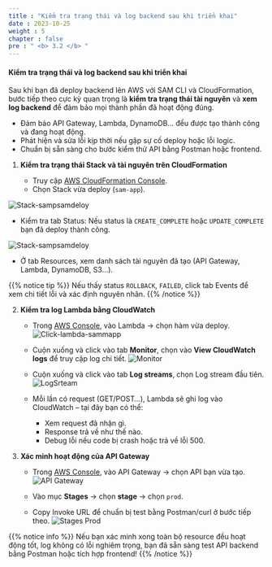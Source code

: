 ```yaml
---
title : "Kiểm tra trạng thái và log backend sau khi triển khai"
date : 2023-10-25
weight : 5
chapter : false
pre : " <b> 3.2 </b> "
---
```


#### Kiểm tra trạng thái và log backend sau khi triển khai

Sau khi bạn đã deploy backend lên AWS với SAM CLI và CloudFormation, bước tiếp theo cực kỳ quan trọng là **kiểm tra trạng thái tài nguyên** và **xem log backend** để đảm bảo mọi thành phần đã hoạt động đúng.

- Đảm bảo API Gateway, Lambda, DynamoDB… đều được tạo thành công và đang hoạt động.
- Phát hiện và sửa lỗi kịp thời nếu gặp sự cố deploy hoặc lỗi logic.
- Chuẩn bị sẵn sàng cho bước kiểm thử API bằng Postman hoặc frontend.

1. **Kiểm tra trạng thái Stack và tài nguyên trên CloudFormation**

   - Truy cập [AWS CloudFormation Console](https://console.aws.amazon.com/cloudformation).
   - Chọn Stack vừa deploy (`sam-app`).

![Stack-sampsamdeloy](/images/choose_sam_app.png)


   - Kiểm tra tab Status: Nếu status là `CREATE_COMPLETE` hoặc `UPDATE_COMPLETE` bạn đã deploy thành công.

![Stack-sampsamdeloy](/images/status_completele_sam_app.png)

   - Ở tab Resources, xem danh sách tài nguyên đã tạo (API Gateway, Lambda, DynamoDB, S3…).

{{% notice tip %}}
Nếu thấy status `ROLLBACK`, `FAILED`, click tab Events để xem chi tiết lỗi và xác định nguyên nhân.
{{% /notice %}}


2. **Kiểm tra log Lambda bằng CloudWatch**

   - Trong [AWS Console](https://aws.amazon.com/console/), vào Lambda → chọn hàm vừa deploy.
   ![Click-lambda-sammapp](/images/click_lambda_samapp.png)

   - Cuộn xuống và click vào tab **Monitor**, chọn vào **View CloudWatch logs** để truy cập log chi tiết.
   ![Monitor](/images/Monitor.png)

   - Cuộn xuống và click vào tab **Log streams**, chọn Log stream đầu tiên.
   ![LogSrteam](/images/log_steams.png)

   - Mỗi lần có request (GET/POST…), Lambda sẽ ghi log vào CloudWatch – tại đây bạn có thể:
     - Xem request đã nhận gì.
     - Response trả về như thế nào.
     - Debug lỗi nếu code bị crash hoặc trả về lỗi 500.

3. **Xác minh hoạt động của API Gateway**

   - Trong [AWS Console](https://aws.amazon.com/console/), vào API Gateway → chọn API bạn vừa tạo.
      ![API Gateway](/images/api_sam_app.png)

   - Vào mục **Stages** → chọn **stage** → chọn `prod`.

   - Copy Invoke URL để chuẩn bị test bằng Postman/curl ở bước tiếp theo.
      ![Stages Prod](/images/stages_prod.png)


{{% notice info %}}
Nếu bạn xác minh xong toàn bộ resource đều hoạt động tốt, log không có lỗi nghiêm trọng, bạn đã sẵn sàng test API backend bằng Postman hoặc tích hợp frontend!
{{% /notice %}}
